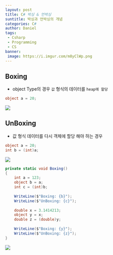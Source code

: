 ```yaml
---
layout: post
title: C# 박싱 & 언박싱
suntitle: 박싱과 언박싱의 개념
categories: C#
author: Daniel
tags: 
 - Csharp
 - Programming
 - CS
banner:
 image: https://i.imgur.com/m8yClWp.png
---
```

## Boxing
- object Type의 경우 `값` 형식의 데이터를 `heap에 할당`
```csharp
object a = 20;
```
![](https://i.imgur.com/aWt0xH2.jpg)

## UnBoxing
- 값 형식 데이터를 다시 객체에 할당 해야 하는 경우
```csharp
object a = 20;
int b = (int)a;
```
![](https://i.imgur.com/ab2Pz3c.jpg)

```csharp
private static void Boxing()  
{  
	int a = 123;  
	object b = a;  
	int c = (int)b;  
	  
	WriteLine($"Boxing: {b}");  
	WriteLine($"UnBoxing: {c}");  
	  
	double x = 3.1414213;  
	object y = x;  
	double z = (double)y;  
	  
	WriteLine($"Boxing: {y}");  
	WriteLine($"UnBoxing: {z}");  
}
```

![](https://i.imgur.com/JYxEHv6.jpg)

